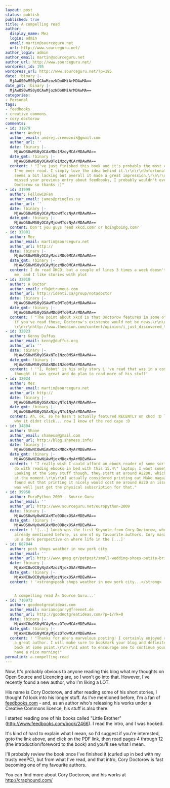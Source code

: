 ```yaml
---
layout: post
status: publish
published: true
title: A compelling read
author:
  display_name: Mez
  login: admin
  email: martin@sourceguru.net
  url: http://www.sourceguru.net/
author_login: admin
author_email: martin@sourceguru.net
author_url: http://www.sourceguru.net/
wordpress_id: 195
wordpress_url: http://www.sourceguru.net/?p=195
date: !binary |-
  MjAwOS0wMS0yOCAwMzozNDo0MiArMDAwMA==
date_gmt: !binary |-
  MjAwOS0wMS0yOCAwMjozNDo0MiArMDAwMA==
categories:
- Personal
tags:
- feedbooks
- creative commons
- cory doctorow
comments:
- id: 31979
  author: Andrej
  author_email: andrej.cremoznik@gmail.com
  author_url: ''
  date: !binary |-
    MjAwOS0wMS0yOCAxMDo1MzoyMCArMDAwMA==
  date_gmt: !binary |-
    MjAwOS0wMS0yOCAwOTo1MzoyMCArMDAwMA==
  content: ! "I've just finished this book and it's probably the most entertaining
    I've ever read. I simply love the idea behind it.\r\n\r\nUnfortunately the ending
    seems a bit lacking but overall it made a great impression.\r\n\r\nAlso if I had
    missed your previous entry about feedbooks, I probably wouldn't even know about
    Doctorow so thanks :)"
- id: 31999
  author: FellowCDFan
  author_email: james@pringles.su
  author_url: ''
  date: !binary |-
    MjAwOS0wMS0yOCAyMzowMTozNyArMDAwMA==
  date_gmt: !binary |-
    MjAwOS0wMS0yOCAyMjowMTozNyArMDAwMA==
  content: Don't you guys read xkcd.com? or boingboing.com?
- id: 32001
  author: Mez
  author_email: martin@sourceguru.net
  author_url: http://
  date: !binary |-
    MjAwOS0wMS0yOCAyMzozMDo0MCArMDAwMA==
  date_gmt: !binary |-
    MjAwOS0wMS0yOCAyMjozMDo0MCArMDAwMA==
  content: I do read XKCD, but a couple of lines 3 times a week doesn't really satisfy
    me, and I like stories with plot
- id: 32010
  author: A Doctor
  author_email: rfk@etrumeus.com
  author_url: http://identi.ca/group/notadoctor
  date: !binary |-
    MjAwOS0wMS0yOSAwMTo0MTo0MiArMDAwMA==
  date_gmt: !binary |-
    MjAwOS0wMS0yOSAwMDo0MTo0MiArMDAwMA==
  content: ! "The point about xkcd is that Doctorow features in some of the strips.\r\n\r\nSo,
    if you've read those, Doctorow's existence would not be news.\r\n\r\nSee also
    \r\n\r\nhttp://www.theonion.com/content/opinion/i_just_discovered_this"
- id: 32023
  author: Kenny Duffus
  author_email: kenny@duffus.org
  author_url: ''
  date: !binary |-
    MjAwOS0wMS0yOSAxNTo1Nzo0MSArMDAwMA==
  date_gmt: !binary |-
    MjAwOS0wMS0yOSAxNDo1Nzo0MSArMDAwMA==
  content: ! '"I, Robot" is his only story i''ve read that was in a compendium, i
    thought it was great and do plan to read more of his stuff'
- id: 32024
  author: Mez
  author_email: martin@sourceguru.net
  author_url: http://
  date: !binary |-
    MjAwOS0wMS0yOSAxNzoyNTo1NyArMDAwMA==
  date_gmt: !binary |-
    MjAwOS0wMS0yOSAxNjoyNTo1NyArMDAwMA==
  content: Ah, ok, so he hasn't actually featured RECENTLY on xkcd :D lol - hence
    why it didnt click... now I know of the red cape :D
- id: 34804
  author: Shane
  author_email: shamess@gmail.com
  author_url: http://blog.shamess.info/
  date: !binary |-
    MjAwOS0wNC0wNiAwMzoxMDoxMyArMDEwMA==
  date_gmt: !binary |-
    MjAwOS0wNC0wNiAwMjoxMDoxMyArMDEwMA==
  content: ! "I really wish I could afford an ebook reader of some sort. I just can't
    do with reading ebooks in bed with this 15.4\" laptop; I want something hand held.
    Looking at the Sony stuff though, they start at around Â£200, which I don't have
    at the moment.\r\n\r\nI actually considered printing out Make magazine, but quickly
    found out that printing it nicely would cost me around Â£20 an issue... might
    was well just get the physical subscription for that."
- id: 39950
  author: EuroPython 2009 - Source Guru
  author_email: ''
  author_url: http://www.sourceguru.net/europython-2009
  date: !binary |-
    MjAwOS0wNy0wNCAxMTo0ODoxOSArMDEwMA==
  date_gmt: !binary |-
    MjAwOS0wNy0wNCAxMDo0ODoxOSArMDEwMA==
  content: ! '[...] lunch was the first Keynote from Cory Doctorow, who I&#8217;ve
    already mentioned before, is one of my favourite authors. Cory managed to give
    us a dark perspective on where life in the [...]'
- id: 687044
  author: posh shops weather in new york city
  author_email: ''
  author_url: http://www.gmag.gr/petpost/small-wedding-shoes-petite-bride
  date: !binary |-
    MjAxNC0wOC0yNyAxMzozNjoxOSArMDEwMA==
  date_gmt: !binary |-
    MjAxNC0wOC0yNyAxMjozNjoxOSArMDEwMA==
  content: ! '<strong>posh shops weather in new york city...</strong>


    A compelling read Â« Source Guru...'
- id: 710973
  author: goodnotgreatideas.com
  author_email: mariamcgarry@freenet.de
  author_url: http://goodnotgreatideas.com/?p=1/rk=0
  date: !binary |-
    MjAxNC0wOS0yMCAyMzozOTowMCArMDEwMA==
  date_gmt: !binary |-
    MjAxNC0wOS0yMCAyMjozOTowMCArMDEwMA==
  content: ! "Thanks for one's marvelous posting! I certainly enjoyed reading it,\r\nyou're
    a great author. I will make sure to bookmark your blog and definitely will come
    back at some point.\r\n\r\nI want to encourage one to continue your great \r\nwork,
    have a nice morning!"
permalink: a-compelling-read
---
```

<p>Now, It's probably obvious to anyone reading this blog what my thoughts on Open Source and Licencing are, so I won't go into that. However, I've recently found a new author, who I'm liking a LOT.</p>
<p>His name is Cory Doctorow, and after reading some of his short stories, I thought I'd look into his longer stuff. As I've mentioned before, I'm a fan of <a href="http://www.feedbooks.com/">feedbooks.com</a> - and, as an author who's releasing his works under a Creative Commons licence, his stuff is also there.</p>
<p>I started reading one of his books called "Little Brother" (<a href="http://www.feedbooks.com/book/2466">http://www.feedbooks.com/book/2466</a>). I read the intro, and I was hooked.</p>
<p>It's kind of hard to explain what I mean, so I'd suggest if you're interested, goto the link above, and click on the PDF link, then read pages 4 through 12 (the introduction/foreword to the book) and you'll see what I mean.</p>
<p>I'll probably review the book once I've finished it (curled up in bed with my trusty eeePC), but from what I've read, and that intro, Cory Doctorow is fast becoming one of my favourite authors.</p>
<p>You can find more about Cory Doctorow, and his works at <a href="http://craphound.com/">http://craphound.com/</a></p>
